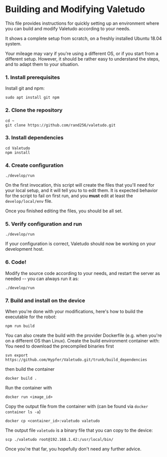 # Building and Modifying Valetudo

This file provides instructions for quickly setting up an environment where you can build
and modify Valetudo according to your needs.

It shows a complete setup from scratch, on a freshly installed Ubuntu 18.04 system.

Your mileage may vary if you're using a different OS, or if you start from a different setup.
However, it should be rather easy to understand the steps, and to adapt them to your situation.

### 1. Install prerequisites

Install git and npm:

`sudo apt install git npm`

### 2. Clone the repository

```
cd ~
git clone https://github.com/rand256/valetudo.git
```

### 3. Install dependencies

```
cd Valetudo
npm install
```

### 4. Create configuration

```
./develop/run
```

On the first invocation, this script will create the files that you'll need for your local setup, and
it will tell you to to edit them. It is expected behavior for the script to fail on first run, and
you **must** edit at least the `develop/local/env` file.

Once you finished editing the files, you should be all set.

### 5. Verify configuration and run
```
./develop/run
```

If your configuration is correct, Valetudo should now be working on your development host.

### 6. Code!

Modify the source code according to your needs, and restart the server as needed -- you can always run it as:

```
./develop/run
```

### 7. Build and install on the device

When you're done with your modifications, here's how to build the executable for the robot:

```
npm run build
```

You can also create the build with the provider Dockerfile (e.g. when you're on a different OS than Linux). Create the build environment container with:
You need to download the precompiled binaries first

```
svn export https://github.com/Hypfer/Valetudo.git/trunk/build_dependencies
```

then build the container

```
docker build .
```

Run the container with
```
docker run <image_id>
```

Copy the output file from the container with (can be found via `docker container ls -a`)
```
docker cp <container_id>:valetudo valetudo
```

The output file `valetudo` is a binary file that you can copy to the device:

```
scp ./valetudo root@192.168.1.42:/usr/local/bin/
```

Once you're that far, you hopefully don't need any further advice.

